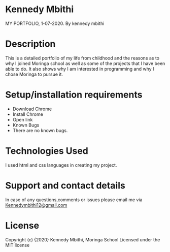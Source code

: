 # Kennedy  Mbithi
MY PORTFOLIO, 1-07-2020.
By kennedy mbithi
# Description
This is a detailed portfolio of my life from childhood and the reasons as to why I joined Moringa school as well as some of the projects that I have been able to do. It also shows why I am interested in programming and why I chose Moringa to pursue it.

# Setup/installation requirements
* Download Chrome
* Install Chrome
* Open link
* Known Bugs
* There are no known bugs.

# Technologies Used
I used html and css languages in creating my project.

# Support and contact details
In case of any questions,comments or issues please email me via Kennedymbithi12@gmail.com

# License
Copyright (c) {2020} Kennedy Mbithi, Moringa School Licensed under the MIT license